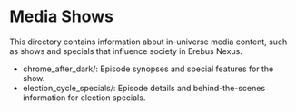 # Media Shows

This directory contains information about in-universe media content, such as shows and specials that influence society in Erebus Nexus.

- chrome_after_dark/: Episode synopses and special features for the show.
- election_cycle_specials/: Episode details and behind-the-scenes information for election specials.
